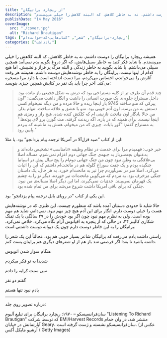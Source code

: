```yaml
---
title: "از ریچارد براتیگان"
description: "همیشه ریچارد براتیگان را دوست داشتم. نه به خاطر کلاهش، که البته کلاهش را خیلی می‌پسندم. "
publishDate: "14 May 2016"
coverImage:
  src: "./cover.jpg"
  alt: "Richard Brautigan"
tags: ["ریچارد-براتیگان", "شعر", "کتاب‌هایی-که-خوانده‌ام"]
categories: ["یادداشت"]
---
```


همیشه ریچارد براتیگان را دوست داشتم. نه به خاطر کلاهش، که البته کلاهش را خیلی می‌پسندم. یا شاید فکر کنید به خاطر سبیل‌هایش، که اگر دروغ نگویم بدم نمی‌آمد همچین سبیلی می‌داشتم. یا شاید بگویید به خاطر زندگی و البته مرگ پر فراز و نشیبش. اما هیچ کدام از اینها نیست. برایتگان را به خاطر نوشته‌هایش دوست داشتم. همیشه هر وقت آثارش را می‌خواندم، احساس می‌کردم، مرا دست انداخته است یا دارد مرا مسخره می‌کند. آخر چرا باید یک نفر در کتابش همچین چیزی بنویسد:

> چند قدم آن طرف تر از کلبه مستراحی بود که درش به شکل فجیعی باز مانده بود. داخل مستراح جلوه ی یک صورت انسانی را داشت و انگار داشت می‌گفت: "اون پیرکی که منو ساخته 9745 بار اینجا ریده و حالا مرده و من دیگه نمیخوام کسی دستش به من برسه. اون آدم خوبی بود. منو با عشق و علاقه ساخت. تنهام بذار. من حالا یادگار اون ماتحت نازنینی ام که کلکش کنده شده. هیچ راز و رمزی هم اینجا نیست. برای همینه که در بازه. اگه ریدنت گرفته، مث گوزن برو لای بوته‌ها." به مستراح گفتم: "گور بابات. چیزی که من میخوام، همش یه ماشینه که ببردم پایین رود."

این از کتاب “صید قزل‌آلا در آمریکا ترجمه پیام یزدانجو” بود. یا مثلا:

> خبر خوب: فهمیدم مرا برای خدمت در نظام وظیفه «نامناسب» تشخیص داده‌اند و به‌عنوان بچه‌سرباز به جبهه‌ی جنگ جهانی دوم اعزام نمی‌شوم. مساله اصلا بی‌علاقگی به وطن نبود چون من جنگ جهانی دوم‌ام را پنج سال پیش در اسپانیا جنگیده بودم و یک جفت سوراخ گلوله هم در ماتحت‌ام داشتم که این را اثبات می‌کرد. اصلا سر در نمی‌آوردم چرا تیر به ماتحت‌ام خورد. به هر حال، یک داستان جنگی مزخرف بود. به مردم که می‌گویی ماتحت‌ات تیر خورده، دیگر تو را به چشم یک قهرمان نمی‌بینند. جدی‌ات نمی‌گیرند، اما این دیگر اصلا مساله‌ی من نبود. جنگی که برای باقی آمریکا داشت شروع می‌شد برای من تمام شده بود.

این یکی از کتاب “در رویای بابل ترجمه پیام یزدانجو” بود.

حالا شاید تا حدودی دستتان آمده باشد که منظورم چیست. این طنزی که در نوشته‌هایش هست را خیلی دوست دارم. انگار برای این آدم هیچ چیز مهم نبود. نمی‌دانم، شاید هم مهم بوده است. ولی به نظرم مهم نبود چون اگر بود خودش را در ۴۹ سالگی با یک تفنگ شکاری کالیبر ۴۴، در حالی که از پنجره به اقیانوس آرام نگاه می‌کرد، خلاص نمی‌کرد. براتیگان را به این خاطر دوست دارم چون یک دیوانه دوست داشتنی است.

راستی داشت یادم می‌رفت که براتیگان شاعر بسیار خوبی هم بود. عجالتاً این یک شعر را داشته باشید تا بعدا اگر فرصتی شد باز هم از او شعرهای دیگری هم برایتان پست کنم.

هنگام سوار شدن اتوبوس

شدیدا به تو فکر میکردم

سی سنت کرایه را دادم

گفتم دو نفر

یادم نبود تنها هستم

---
<div class="text-sm text-muted prose-caption">
درباره تصویر روی جلد:  

سان‌فرانسیسکو – ۱۹۷۰: ریچارد براتیگان برای تبلیغ آلبوم "Listening To Richard Brautigan" که توسط شرکت EMI/Harvest Records منتشر شد، در وان حمام آپارتمانش در خیابان Geary، سان‌فرانسیسکو نشسته و ژست گرفته است. (عکس از آرشیو مایکل اُکس / Getty Images)
</div>
